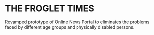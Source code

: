 # THE FROGLET TIMES

Revamped prototype of Online News Portal to eliminates the problems faced by different age groups and physically disabled persons.
